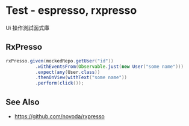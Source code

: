 # Test - espresso, rxpresso

Ui 操作測試函式庫

## RxPresso

```java
rxPresso.given(mockedRepo.getUser("id"))
           .withEventsFrom(Observable.just(new User("some name")))
           .expect(any(User.class))
           .thenOnView(withText("some name"))
           .perform(click());
```

## See Also

* https://github.com/novoda/rxpresso